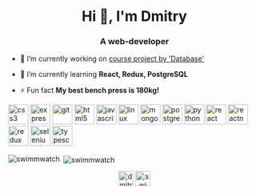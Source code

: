 <h1 align="center">Hi 👋, I'm Dmitry</h1>
<h3 align="center">A web-developer</h3>

- 🔭 I’m currently working on [course project by 'Database'](https://github.com/users/swimmwatch/projects/2)

- 🌱 I’m currently learning **React, Redux, PostgreSQL**

- ⚡ Fun fact **My best bench press is 180kg!**

<p align="left"><img src="https://devicons.github.io/devicon/devicon.git/icons/css3/css3-original-wordmark.svg" alt="css3" width="40" height="40"/> <img src="https://devicons.github.io/devicon/devicon.git/icons/express/express-original-wordmark.svg" alt="express" width="40" height="40"/> <img src="https://www.vectorlogo.zone/logos/git-scm/git-scm-icon.svg" alt="git" width="40" height="40"/> <img src="https://devicons.github.io/devicon/devicon.git/icons/html5/html5-original-wordmark.svg" alt="html5" width="40" height="40"/> <img src="https://devicons.github.io/devicon/devicon.git/icons/javascript/javascript-original.svg" alt="javascript" width="40" height="40"/> <img src="https://devicons.github.io/devicon/devicon.git/icons/linux/linux-original.svg" alt="linux" width="40" height="40"/> <img src="https://devicons.github.io/devicon/devicon.git/icons/mongodb/mongodb-original-wordmark.svg" alt="mongodb" width="40" height="40"/> <img src="https://devicons.github.io/devicon/devicon.git/icons/postgresql/postgresql-original-wordmark.svg" alt="postgresql" width="40" height="40"/> <img src="https://devicons.github.io/devicon/devicon.git/icons/python/python-original.svg" alt="python" width="40" height="40"/> <img src="https://devicons.github.io/devicon/devicon.git/icons/react/react-original-wordmark.svg" alt="react" width="40" height="40"/> <img src="https://reactnative.dev/img/header_logo.svg" alt="reactnative" width="40" height="40"/> <img src="https://devicons.github.io/devicon/devicon.git/icons/redux/redux-original.svg" alt="redux" width="40" height="40"/> <img src="https://raw.githubusercontent.com/detain/svg-logos/780f25886640cef088af994181646db2f6b1a3f8/svg/selenium-logo.svg" alt="selenium" width="40" height="40"/> <img src="https://devicons.github.io/devicon/devicon.git/icons/typescript/typescript-original.svg" alt="typescript" width="40" height="40"/></p>

<p><img align="left" src="https://github-readme-stats.vercel.app/api/top-langs/?username=swimmwatch&layout=compact" alt="swimmwatch" /></p>

<p>&nbsp;<img align="center" src="https://github-readme-stats.vercel.app/api?username=swimmwatch&show_icons=true" alt="swimmwatch" /></p>

<p align="center">
<a href="https://instagram.com/dmitry_vas1l1ev" target="blank"><img align="center" src="https://cdn.jsdelivr.net/npm/simple-icons@3.0.1/icons/instagram.svg" alt="dmitry_vas1l1ev" height="30" width="30" /></a>
<a href="https://www.hackerrank.com/swimmwatch" target="blank"><img align="center" src="https://cdn.jsdelivr.net/npm/simple-icons@3.0.1/icons/hackerrank.svg" alt="swimmwatch" height="30" width="30" /></a>
</p>
